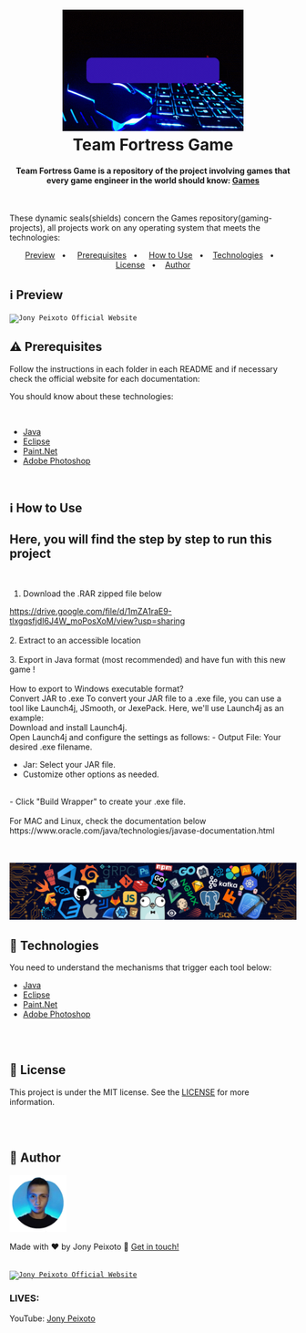 <h1 align="center">
    <img alt="Full-Stack GitHub README" src="https://github.com/jonypeixoto/jonypeixoto/blob/main/assets/team-fortress.gif" />
    <br>
    Team Fortress Game
</h1>

<h4 align="center">
Team Fortress Game is a repository of the project involving games that every game engineer in the world should know:
   <a href="https://en.wikipedia.org/wiki/Game">Games</a>
</h4>

<br/> 

<p>These dynamic seals(shields) concern the Games repository(gaming-projects), all projects work on any operating system that meets the technologies:</p>

<p align="center">
  <a href="#information_source-repositories">Preview</a>&nbsp;&nbsp;&nbsp;• &nbsp;&nbsp;&nbsp;
  <a href="#warning-prerequisites">Prerequisites</a>&nbsp;&nbsp;&nbsp;• &nbsp;&nbsp;&nbsp;
  <a href="#information_source-how-to-use">How to Use</a>&nbsp;&nbsp;&nbsp;•&nbsp;&nbsp;&nbsp;
  <a href="#rocket-technologies">Technologies</a>&nbsp;&nbsp;&nbsp;•&nbsp;&nbsp;&nbsp;
  <a href="#memo-license">License</a>&nbsp;&nbsp;&nbsp;•&nbsp;&nbsp;&nbsp;
  <a href="#star2-author">Author</a>
</p>

##  :information_source: Preview

  <code><img alt="Jony Peixoto Official Website" align="center" height="400" width="700" 
src="https://github.com/jonypeixoto/jonypeixoto/blob/main/assets/Project10-team-fortress.gif">
 </code>

## :warning: Prerequisites

Follow the instructions in each folder in each README and if necessary check the official website for each documentation:

You should know about these technologies:

<br/>

- [Java](https://www.java.com/en/download/manual.jsp)
- [Eclipse](https://eclipseide.org/)
- [Paint.Net](https://www.getpaint.net/)
- [Adobe Photoshop](https://www.adobe.com/br/products/photoshop.html)

<br/>

## :information_source: How to Use

## Here, you will find the step by step to run this project
</br>

1. Download the .RAR zipped file below
   
https://drive.google.com/file/d/1mZA1raE9-tlxgqsfjdI6J4W_moPosXoM/view?usp=sharing
<br/><br/>
2. Extract to an accessible location
<br/><br/>
3. Export in Java format (most recommended) and have fun with this new game !
<br/><br/>
How to export to Windows executable format?
<br/> 
Convert JAR to .exe To convert your JAR file to a .exe file, you can use a tool like Launch4j, JSmooth, or JexePack. Here, we'll use Launch4j as an example: 
<br/>
Download and install Launch4j.
<br/>
Open Launch4j and configure the settings as follows: - Output File: Your desired .exe filename.
<br/>
- Jar: Select your JAR file.
- Customize other options as needed.
<br/>
- Click "Build Wrapper" to create your .exe file.
<br/><br/>
For MAC and Linux, check the documentation below
<br/>
https://www.oracle.com/java/technologies/javase-documentation.html
<br/><br/>

<br/>

![](https://github.com/JonyPeixoto/jonypeixoto/blob/main/assets/wow.png)  


## :rocket: Technologies

You need to understand the mechanisms that trigger each tool below:

- [Java](https://www.java.com/en/download/manual.jsp)
- [Eclipse](https://eclipseide.org/)
- [Paint.Net](https://www.getpaint.net/)
- [Adobe Photoshop](https://www.adobe.com/br/products/photoshop.html)

<br/><br/>

## :memo: License
This project is under the MIT license. See the [LICENSE](https://github.com/jonypeixoto/full-stack-web2-projects/blob/main/LICENSE) for more information.

<br/><br/>

## :star2: Author

<img alt="Jony Peixoto" title="Jony Peixoto" src="https://github.com/jonypeixoto/jonypeixoto/blob/main/assets/Jony-Peixoto-Projects.jpg" height="100" width="100" />

Made with ♥ by Jony Peixoto :wave: [Get in touch!](https://www.youtube.com/@JonyPeixotoTV)

<br/>

<a href="https://www.jonypeixoto.github.io" target="_blank">
  <code><img alt="Jony Peixoto Official Website" height="30" width="130" src="https://img.shields.io/badge/website-000000?style=for-the-badge&logo=About.me&logoColor=white" /></code>
</a>

<br/>

### LIVES:

YouTube: [Jony Peixoto](https://www.youtube.com/@JonyPeixotoTV)
